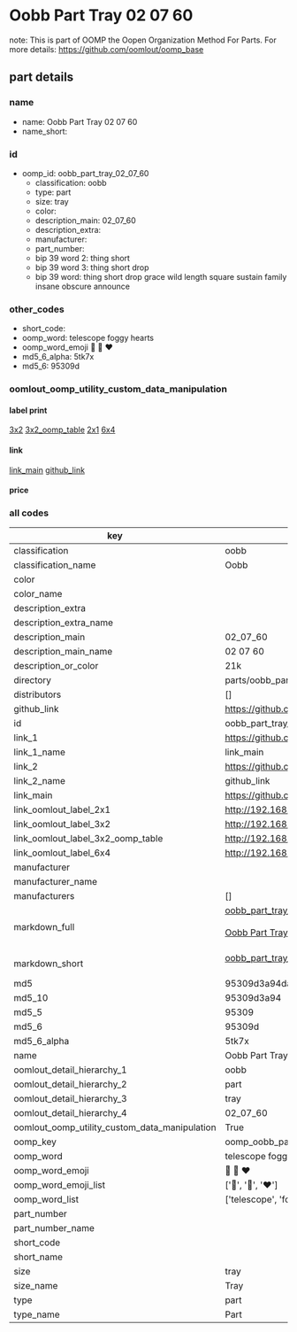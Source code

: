 # Oobb Part Tray 02 07 60  

note: This is part of OOMP the Oopen Organization Method For Parts. For more details: https://github.com/oomlout/oomp_base

##  part details





### name
* name: Oobb Part Tray 02 07 60
* name_short: 
### id
* oomp_id: oobb_part_tray_02_07_60
  * classification: oobb
  * type: part
  * size: tray
  * color: 
  * description_main: 02_07_60
  * description_extra: 
  * manufacturer: 
  * part_number: 
  * bip 39 word 2: thing short
  * bip 39 word 3: thing short drop
  * bip 39 word: thing short drop grace wild length square sustain family insane obscure announce

### other_codes
* short_code: 
* oomp_word: telescope foggy hearts
* oomp_word_emoji :telescope: :foggy: :hearts:
* md5_6_alpha: 5tk7x
* md5_6: 95309d






### oomlout_oomp_utility_custom_data_manipulation
#### label print
[3x2](http://192.168.1.245:1112/?label=oomp%205tk7x)
[3x2_oomp_table](http://192.168.1.107:1112/?label=oomp%205tk7x)
[2x1](http://192.168.1.242:1112/?label=oomp%205tk7x)
[6x4](http://192.168.1.55:1112/?label=oomp%205tk7x)    

#### link

[link_main](https://github.com/oomlout/oomlout_oomp_current_version_messy/tree/main/parts/oobb_part_tray_02_07_60) [github_link](https://github.com/oomlout/oomlout_oomp_part_src/tree/main/parts/oobb_part_tray_02_07_60)                             

#### price







### all codes 
| key | value |  
| --- | --- |  
| classification | oobb |  
| classification_name | Oobb |  
| color |  |  
| color_name |  |  
| description_extra |  |  
| description_extra_name |  |  
| description_main | 02_07_60 |  
| description_main_name | 02 07 60 |  
| description_or_color | 21k |  
| directory | parts/oobb_part_tray_02_07_60 |  
| distributors | [] |  
| github_link | https://github.com/oomlout/oomlout_oomp_part_src/tree/main/parts/oobb_part_tray_02_07_60 |  
| id | oobb_part_tray_02_07_60 |  
| link_1 | https://github.com/oomlout/oomlout_oomp_current_version_messy/tree/main/parts/oobb_part_tray_02_07_60 |  
| link_1_name | link_main |  
| link_2 | https://github.com/oomlout/oomlout_oomp_part_src/tree/main/parts/oobb_part_tray_02_07_60 |  
| link_2_name | github_link |  
| link_main | https://github.com/oomlout/oomlout_oomp_current_version_messy/tree/main/parts/oobb_part_tray_02_07_60 |  
| link_oomlout_label_2x1 | http://192.168.1.242:1112/?label=oomp%205tk7x |  
| link_oomlout_label_3x2 | http://192.168.1.245:1112/?label=oomp%205tk7x |  
| link_oomlout_label_3x2_oomp_table | http://192.168.1.107:1112/?label=oomp%205tk7x |  
| link_oomlout_label_6x4 | http://192.168.1.55:1112/?label=oomp%205tk7x |  
| manufacturer |  |  
| manufacturer_name |  |  
| manufacturers | [] |  
| markdown_full | [oobb_part_tray_02_07_60](https://github.com/oomlout/oomlout_oomp_current_version_messy/tree/main/parts/oobb_part_tray_02_07_60)<br>[](https://github.com/oomlout/oomlout_oomp_current_version_messy/tree/main/parts/oobb_part_tray_02_07_60)<br>[Oobb Part Tray 02 07 60](https://github.com/oomlout/oomlout_oomp_current_version_messy/tree/main/parts/oobb_part_tray_02_07_60)<br><br> |  
| markdown_short | [oobb_part_tray_02_07_60](https://github.com/oomlout/oomlout_oomp_current_version_messy/tree/main/parts/oobb_part_tray_02_07_60)<br><br> |  
| md5 | 95309d3a94dafa6e007d865686f1b705 |  
| md5_10 | 95309d3a94 |  
| md5_5 | 95309 |  
| md5_6 | 95309d |  
| md5_6_alpha | 5tk7x |  
| name | Oobb Part Tray 02 07 60 |  
| oomlout_detail_hierarchy_1 | oobb |  
| oomlout_detail_hierarchy_2 | part |  
| oomlout_detail_hierarchy_3 | tray |  
| oomlout_detail_hierarchy_4 | 02_07_60 |  
| oomlout_oomp_utility_custom_data_manipulation | True |  
| oomp_key | oomp_oobb_part_tray_02_07_60 |  
| oomp_word | telescope foggy hearts |  
| oomp_word_emoji | :telescope: :foggy: :hearts: |  
| oomp_word_emoji_list | [':telescope:', ':foggy:', ':hearts:'] |  
| oomp_word_list | ['telescope', 'foggy', 'hearts'] |  
| part_number |  |  
| part_number_name |  |  
| short_code |  |  
| short_name |  |  
| size | tray |  
| size_name | Tray |  
| type | part |  
| type_name | Part |  
